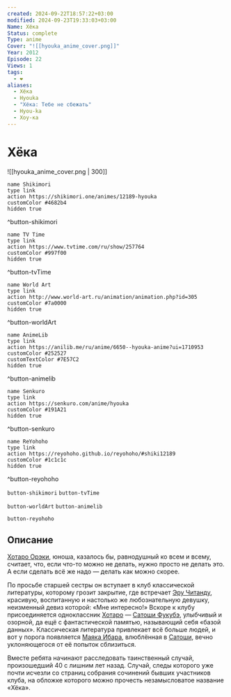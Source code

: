 ```yaml
---
created: 2024-09-22T18:57:22+03:00
modified: 2024-09-23T19:33:03+03:00
Name: Хёка
Status: complete
Type: anime
Cover: "![[hyouka_anime_cover.png]]"
Year: 2012
Episode: 22
Views: 1
tags:
  - ❤
aliases:
  - Хёка
  - Hyouka
  - "Хёка: Тебе не сбежать"
  - Hyou-ka
  - Хоу-ка
---
```


# Хёка

![[hyouka_anime_cover.png | 300]]

```button
name Shikimori
type link
action https://shikimori.one/animes/12189-hyouka
customColor #4682b4
hidden true
```
^button-shikimori

```button
name TV Time
type link
action https://www.tvtime.com/ru/show/257764
customColor #997f00
hidden true
```
^button-tvTime

```button
name World Art
type link
action http://www.world-art.ru/animation/animation.php?id=305
customColor #7a0000
hidden true
```
^button-worldArt

```button
name AnimeLib
type link
action https://anilib.me/ru/anime/6650--hyouka-anime?ui=1710953
customColor #252527
customTextColor #7E57C2
hidden true
```
^button-animelib

```button
name Senkuro
type link
action https://senkuro.com/anime/hyouka
customColor #191A21
hidden true
```
^button-senkuro

```button
name ReYohoho
type link
action https://reyohoho.github.io/reyohoho/#shiki12189
customColor #1c1c1c
hidden true
```
^button-reyohoho



`button-shikimori` `button-tvTime`

`button-worldArt` `button-animelib`

`button-reyohoho`

## Описание

[Хотаро Орэки](https://shikimori.one/characters/55131-houtarou-oreki), юноша, казалось бы, равнодушный ко всем и всему, считает, что, если что-то можно не делать, нужно просто не делать это. А если сделать всё же надо — делать как можно скорее.

По просьбе старшей сестры он вступает в клуб классической литературы, которому грозит закрытие, где встречает [Эру Читанду](https://shikimori.one/characters/55133-eru-chitanda), красивую, воспитанную и настолько же любознательную девушку, неизменный девиз которой: «Мне интересно!» Вскоре к клубу присоединяется одноклассник [Хотаро](https://shikimori.one/characters/55131-houtarou-oreki) — [Сатоши Фукубэ](https://shikimori.one/characters/55135-satoshi-fukube), улыбчивый и озорной, да ещё с фантастической памятью, называющий себя «базой данных». Классическая литература привлекает всё больше людей, и вот у порога появляется [Маяка Ибара](https://shikimori.one/characters/55137-mayaka-ibara), влюблённая в [Сатоши](https://shikimori.one/characters/55135-satoshi-fukube), вечно уклоняющегося от её попыток сблизиться.

Вместе ребята начинают расследовать таинственный случай, произошедший 40 с лишним лет назад. Случай, следы которого уже почти исчезли со страниц собрания сочинений бывших участников клуба, на обложке которого можно прочесть незамысловатое название «Хёка».

